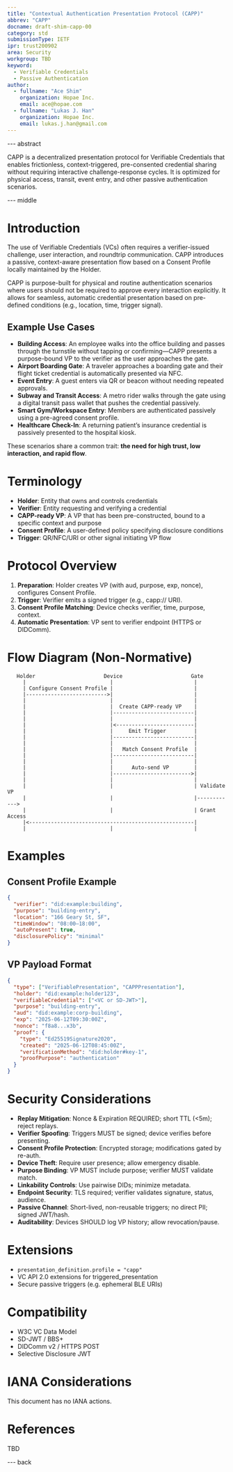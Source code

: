 ```yaml
---
title: "Contextual Authentication Presentation Protocol (CAPP)"
abbrev: "CAPP"
docname: draft-shim-capp-00
category: std
submissionType: IETF
ipr: trust200902
area: Security
workgroup: TBD
keyword:
  - Verifiable Credentials
  - Passive Authentication
author:
  - fullname: "Ace Shim"
    organization: Hopae Inc.
    email: ace@hopae.com
  - fullname: "Lukas J. Han"
    organization: Hopae Inc.
    email: lukas.j.han@gmail.com
---
```


--- abstract

CAPP is a decentralized presentation protocol for Verifiable Credentials that enables frictionless, context-triggered, pre-consented credential sharing without requiring interactive challenge-response cycles. It is optimized for physical access, transit, event entry, and other passive authentication scenarios.

--- middle

# Introduction

The use of Verifiable Credentials (VCs) often requires a verifier-issued challenge, user interaction, and roundtrip communication. CAPP introduces a passive, context-aware presentation flow based on a Consent Profile locally maintained by the Holder.

CAPP is purpose-built for physical and routine authentication scenarios where users should not be required to approve every interaction explicitly. It allows for seamless, automatic credential presentation based on pre-defined conditions (e.g., location, time, trigger signal).

## Example Use Cases

- **Building Access**: An employee walks into the office building and passes through the turnstile without tapping or confirming—CAPP presents a purpose-bound VP to the verifier as the user approaches the gate.
- **Airport Boarding Gate**: A traveler approaches a boarding gate and their flight ticket credential is automatically presented via NFC.
- **Event Entry**: A guest enters via QR or beacon without needing repeated approvals.
- **Subway and Transit Access**: A metro rider walks through the gate using a digital transit pass wallet that pushes the credential passively.
- **Smart Gym/Workspace Entry**: Members are authenticated passively using a pre-agreed consent profile.
- **Healthcare Check-In**: A returning patient’s insurance credential is passively presented to the hospital kiosk.

These scenarios share a common trait: **the need for high trust, low interaction, and rapid flow**.

# Terminology

- **Holder**: Entity that owns and controls credentials
- **Verifier**: Entity requesting and verifying a credential
- **CAPP-ready VP**: A VP that has been pre-constructed, bound to a specific context and purpose
- **Consent Profile**: A user-defined policy specifying disclosure conditions
- **Trigger**: QR/NFC/URI or other signal initiating VP flow

# Protocol Overview

1. **Preparation**: Holder creates VP (with aud, purpose, exp, nonce), configures Consent Profile.
2. **Trigger**: Verifier emits a signed trigger (e.g., capp:// URI).
3. **Consent Profile Matching**: Device checks verifier, time, purpose, context.
4. **Automatic Presentation**: VP sent to verifier endpoint (HTTPS or DIDComm).

# Flow Diagram (Non-Normative)

~~~
   Holder                      Device                      Gate
     |                           |                          |
     | Configure Consent Profile |                          |
     |-------------------------->|                          |
     |                           |                          |
     |                           |  Create CAPP-ready VP    |
     |                           |--------------------------|
     |                           |                          |
     |                           |<-------------------------|
     |                           |     Emit Trigger         |
     |                           |--------------------------|
     |                           |                          |
     |                           |   Match Consent Profile  |
     |                           |--------------------------|
     |                           |                          |
     |                           |      Auto-send VP        |
     |                           |------------------------->|
     |                           |                          |
     |                           |                          | Validate VP
     |                           |                          |------------>
     |                           |                          | Grant Access
     |<-----------------------------------------------------|
     |                           |                          |
~~~

# Examples

## Consent Profile Example

~~~json
{
  "verifier": "did:example:building",
  "purpose": "building-entry",
  "location": "166 Geary St, SF",
  "timeWindow": "08:00–18:00",
  "autoPresent": true,
  "disclosurePolicy": "minimal"
}
~~~

## VP Payload Format

~~~json
{
  "type": ["VerifiablePresentation", "CAPPPresentation"],
  "holder": "did:example:holder123",
  "verifiableCredential": ["<VC or SD-JWT>"],
  "purpose": "building-entry",
  "aud": "did:example:corp-building",
  "exp": "2025-06-12T09:30:00Z",
  "nonce": "f8a8...x3b",
  "proof": {
    "type": "Ed25519Signature2020",
    "created": "2025-06-12T08:45:00Z",
    "verificationMethod": "did:holder#key-1",
    "proofPurpose": "authentication"
  }
}
~~~

# Security Considerations

- **Replay Mitigation**: Nonce & Expiration REQUIRED; short TTL (<5m); reject replays.
- **Verifier Spoofing**: Triggers MUST be signed; device verifies before presenting.
- **Consent Profile Protection**: Encrypted storage; modifications gated by re-auth.
- **Device Theft**: Require user presence; allow emergency disable.
- **Purpose Binding**: VP MUST include purpose; verifier MUST validate match.
- **Linkability Controls**: Use pairwise DIDs; minimize metadata.
- **Endpoint Security**: TLS required; verifier validates signature, status, audience.
- **Passive Channel**: Short-lived, non-reusable triggers; no direct PII; signed JWT/hash.
- **Auditability**: Devices SHOULD log VP history; allow revocation/pause.

# Extensions

- `presentation_definition.profile = "capp"`
- VC API 2.0 extensions for triggered_presentation
- Secure passive triggers (e.g. ephemeral BLE URIs)

# Compatibility

- W3C VC Data Model
- SD-JWT / BBS+
- DIDComm v2 / HTTPS POST
- Selective Disclosure JWT

# IANA Considerations

This document has no IANA actions.

# References

TBD

--- back
